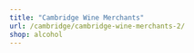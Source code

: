 ```yaml
---
title: "Cambridge Wine Merchants"
url: /cambridge/cambridge-wine-merchants-2/
shop: alcohol
---
```

